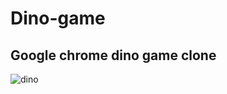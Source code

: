 # Dino-game
## Google chrome dino game clone
![dino](https://user-images.githubusercontent.com/55046386/214227763-e731305d-f117-46fb-88b3-41c30df74e08.gif)
